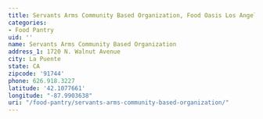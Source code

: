 ```yaml
---
title: Servants Arms Community Based Organization, Food Oasis Los Angeles
categories:
- Food Pantry
uid: ''
name: Servants Arms Community Based Organization
address_1: 1720 N. Walnut Avenue
city: La Puente
state: CA
zipcode: '91744'
phone: 626.918.3227
latitude: '42.1077661'
longitude: "-87.9903638"
uri: "/food-pantry/servants-arms-community-based-organization/"
---
```


